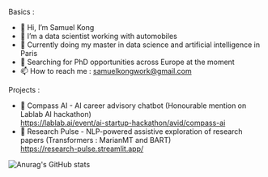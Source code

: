 Basics : 
- 👋 Hi, I’m Samuel Kong
- 👀 I’m a data scientist working with automobiles
- 🌱 Currently doing my master in data science and artificial intelligence in Paris
- 💼 Searching for PhD opportunities across Europe at the moment
- 📫 How to reach me : samuelkongwork@gmail.com


Projects :
- 💬 Compass AI - AI career advisory chatbot (Honourable mention on Lablab AI hackathon)<br />
https://lablab.ai/event/ai-startup-hackathon/avid/compass-ai
- 🔎 Research Pulse - NLP-powered assistive exploration of research papers (Transformers : MarianMT and BART)<br />
https://research-pulse.streamlit.app/

![Anurag's GitHub stats](https://github-readme-stats.vercel.app/api?username=anuraghazra&show_icons=true&theme=transparent)

<!---
smlkg/smlkg is a ✨ special ✨ repository because its `README.md` (this file) appears on your GitHub profile.
You can click the Preview link to take a look at your changes.
--->
